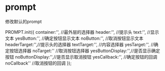 prompt
======

修改默认的prompt

PROMPT.init({
  	container:'',	//最外层的选择器
	header:'',		//提示头
	text:'',		//显示文本
	yesButton:'',	//确定按钮显示文本
	noButton:'',	//取消按钮显示文本		
	headerTarget:'',//提示头的选择器
	textTarget:'',	//内容选择器
	yesTarget:'',	//确定按钮选择器
	noTarget:''		//取消按钮选择器
	yesButtonDisplay:'',//是否显示确定按钮
	noButtonDisplay:'',//是否显示取消按钮
	yesCallback:'',		//确定按钮的回调
	noCallback''		//取消按钮的回调
});

